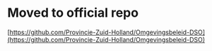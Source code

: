 # Moved to official repo

[https://github.com/Provincie-Zuid-Holland/Omgevingsbeleid-DSO](https://github.com/Provincie-Zuid-Holland/Omgevingsbeleid-DSO)
